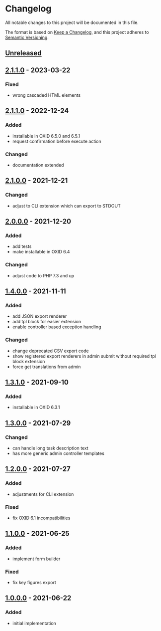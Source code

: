 # Changelog
All notable changes to this project will be documented in this file.

The format is based on [Keep a Changelog](https://keepachangelog.com/en/1.0.0/),
and this project adheres to [Semantic Versioning](https://semver.org/spec/v2.0.0.html).

## [Unreleased](https://git.d3data.de/D3Public/DataWizard/compare/2.1.1.1...rel_2.x)

## [2.1.1.0](https://git.d3data.de/D3Public/DataWizard/compare/2.1.1.0...2.1.1.1) - 2023-03-22
### Fixed
- wrong cascaded HTML elements

## [2.1.1.0](https://git.d3data.de/D3Public/DataWizard/compare/2.1.0.0...2.1.1.0) - 2022-12-24
### Added
- installable in OXID 6.5.0 and 6.5.1
- request confirmation before execute action

### Changed
- documentation extended

## [2.1.0.0](https://git.d3data.de/D3Public/DataWizard/compare/2.0.0.0...2.1.0.0) - 2021-12-21
### Changed
- adjust to CLI extension which can export to STDOUT

## [2.0.0.0](https://git.d3data.de/D3Public/DataWizard/compare/1.4.0.0...2.0.0.0) - 2021-12-20
### Added
- add tests
- make installable in OXID 6.4

### Changed
- adjust code to PHP 7.3 and up

## [1.4.0.0](https://git.d3data.de/D3Public/DataWizard/compare/1.3.1.0...1.4.0.0) - 2021-11-11
### Added
- add JSON export renderer
- add tpl block for easier extension
- enable controller based exception handling

### Changed
- change deprecated CSV export code
- show registered export renderers in admin submit without required tpl block extension
- force get translations from admin

## [1.3.1.0](https://git.d3data.de/D3Public/DataWizard/compare/1.2.0.0...1.3.0.0) - 2021-09-10
### Added
- installable in OXID 6.3.1

## [1.3.0.0](https://git.d3data.de/D3Public/DataWizard/compare/1.2.0.0...1.3.0.0) - 2021-07-29
### Changed
- can handle long task description text
- has more generic admin controller templates

## [1.2.0.0](https://git.d3data.de/D3Public/DataWizard/compare/1.1.0.0...1.2.0.0) - 2021-07-27
### Added
- adjustments for CLI extension

### Fixed
- fix OXID 6.1 incompatibilities

## [1.1.0.0](https://git.d3data.de/D3Public/DataWizard/compare/1.0.0.0...1.1.0.0) - 2021-06-25
### Added
- implement form builder

### Fixed
- fix key figures export

## [1.0.0.0](https://git.d3data.de/D3Public/DataWizard/releases/tag/1.0.0.0) - 2021-06-22
### Added
- initial implementation